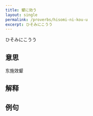 ```yaml
---
title: 顰に効う
layout: single
permalink: /proverbs/hisomi-ni-kou-u
excerpt: ひそみにこうう
---
```


ひそみにこうう

## 意思

东施效颦

## 解释

## 例句

